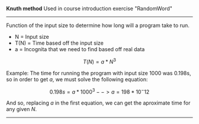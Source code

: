 **Knuth method** Used in course introduction exercise "RandomWord"



---

Function of the input size to determine how long will a program take to run.

- N = Input size
- T(N) = Time based off the input size
- a = Incognita that we need to find based off real data

$$
T(N) = a * N^3
$$

Example: The time for running the program with input size 1000 was 0.198s, so in order to get *a*, we must solve the following equation:

$$
0.198s = a * 1000^3 --> a = 198 * 10^-12
$$

And so, replacing *a* in the first equation, we can get the aproximate time for any given *N*.

---





